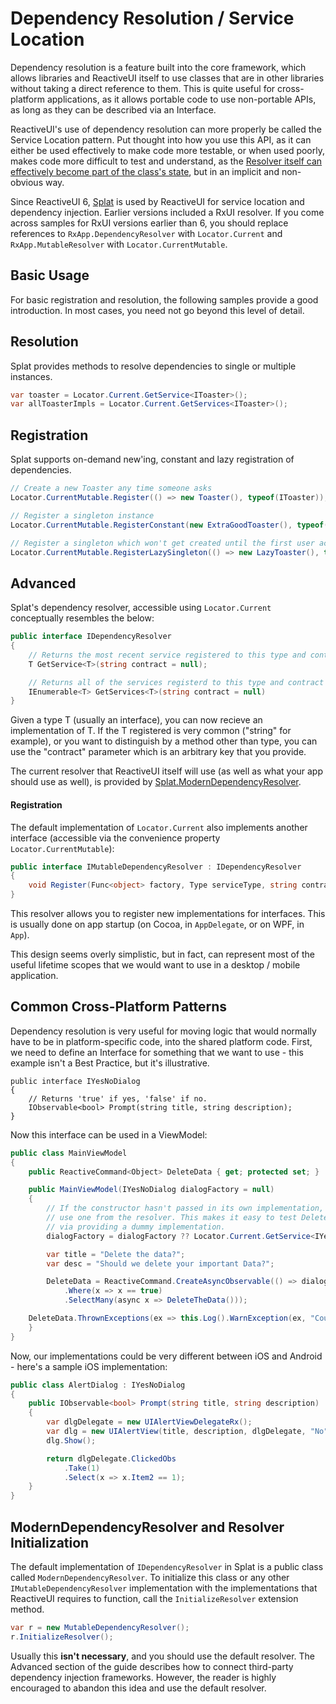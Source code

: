 # Dependency Resolution / Service Location

Dependency resolution is a feature built into the core framework, which allows libraries and ReactiveUI itself to use classes that are in other libraries without taking a direct reference to them. This is quite useful for cross-platform applications, as it allows portable code to use non-portable APIs, as long as they can be described via an Interface.

ReactiveUI's use of dependency resolution can more properly be called the Service Location pattern. Put thought into how you use this API, as it can either be used effectively to make code more testable, or when used poorly, makes code more difficult to test and understand, as the [Resolver itself can effectively become part of the class's state](http://blog.ploeh.dk/2010/02/03/ServiceLocatorisanAnti-Pattern/), but in an implicit and non-obvious way.

Since ReactiveUI 6, [Splat](https://github.com/paulcbetts/splat) is used by ReactiveUI for service location and dependency injection. Earlier versions included a RxUI resolver. If you come across samples for RxUI versions earlier than 6, you should replace references to `RxApp.DependencyResolver` with `Locator.Current` and `RxApp.MutableResolver` with `Locator.CurrentMutable`.

## Basic Usage

For basic registration and resolution, the following samples provide a good introduction.
In most cases, you need not go beyond this level of detail. 

## Resolution

Splat provides methods to resolve dependencies to single or multiple instances. 
 
```csharp
var toaster = Locator.Current.GetService<IToaster>();
var allToasterImpls = Locator.Current.GetServices<IToaster>();
```

## Registration

Splat supports on-demand new'ing, constant and lazy registration of dependencies. 

```cs
// Create a new Toaster any time someone asks
Locator.CurrentMutable.Register(() => new Toaster(), typeof(IToaster));

// Register a singleton instance
Locator.CurrentMutable.RegisterConstant(new ExtraGoodToaster(), typeof(IToaster));

// Register a singleton which won't get created until the first user accesses it
Locator.CurrentMutable.RegisterLazySingleton(() => new LazyToaster(), typeof(IToaster));
```

## Advanced
Splat's dependency resolver, accessible using `Locator.Current` conceptually resembles the below:

```csharp
public interface IDependencyResolver
{
    // Returns the most recent service registered to this type and contract
    T GetService<T>(string contract = null);

    // Returns all of the services registerd to this type and contract
    IEnumerable<T> GetServices<T>(string contract = null)
}
```

Given a type T (usually an interface), you can now recieve an implementation of T. If the T registered is very common ("string" for example), or you want to distinguish by a method other than type, you can use the "contract"
parameter which is an arbitrary key that you provide.

The current resolver that ReactiveUI itself will use (as well as what your app
should use as well), is provided by [Splat.ModernDependencyResolver](https://github.com/paulcbetts/splat/blob/b833718d1b7940d1d02403e86864d03d2af5cea7/Splat/ServiceLocation.cs).

#### Registration

The default implementation of `Locator.Current` also implements
another interface (accessible via the convenience property
`Locator.CurrentMutable`):

```cs
public interface IMutableDependencyResolver : IDependencyResolver
{
    void Register(Func<object> factory, Type serviceType, string contract = null);
}
```

This resolver allows you to register new implementations for interfaces. This
is usually done on app startup (on Cocoa, in `AppDelegate`, or on WPF, in
`App`).

This design seems overly simplistic, but in fact, can represent most of the
useful lifetime scopes that we would want to use in a desktop / mobile
application. 

## Common Cross-Platform Patterns

Dependency resolution is very useful for moving logic that would normally have
to be in platform-specific code, into the shared platform code. First, we need
to define an Interface for something that we want to use - this example isn't
a Best Practice, but it's illustrative.

```
public interface IYesNoDialog
{
    // Returns 'true' if yes, 'false' if no.
    IObservable<bool> Prompt(string title, string description);
}
```

Now this interface can be used in a ViewModel:

```cs
public class MainViewModel
{
    public ReactiveCommand<Object> DeleteData { get; protected set; }

    public MainViewModel(IYesNoDialog dialogFactory = null)
    {
        // If the constructor hasn't passed in its own implementation,
        // use one from the resolver. This makes it easy to test DeleteData
        // via providing a dummy implementation.
        dialogFactory = dialogFactory ?? Locator.Current.GetService<IYesNoDialog>();

        var title = "Delete the data?";
        var desc = "Should we delete your important Data?";

        DeleteData = ReactiveCommand.CreateAsyncObservable(() => dialogFactory.Prompt(title, desc)
            .Where(x => x == true)
            .SelectMany(async x => DeleteTheData()));

	DeleteData.ThrownExceptions(ex => this.Log().WarnException(ex, "Couldn't delete the data"));
    }
}
```

Now, our implementations could be very different between iOS and Android -
here's a sample iOS implementation:

```cs
public class AlertDialog : IYesNoDialog
{
    public IObservable<bool> Prompt(string title, string description)
    {
        var dlgDelegate = new UIAlertViewDelegateRx();
        var dlg = new UIAlertView(title, description, dlgDelegate, "No", "Yes");
        dlg.Show();

        return dlgDelegate.ClickedObs
            .Take(1)
            .Select(x => x.Item2 == 1);
    }
}
```

## ModernDependencyResolver and Resolver Initialization

The default implementation of `IDependencyResolver` in Splat is a public
class called `ModernDependencyResolver`. To initialize this class or any other
`IMutableDependencyResolver` implementation with the implementations that
ReactiveUI requires to function, call the `InitializeResolver` extension
method.

```cs
var r = new MutableDependencyResolver();
r.InitializeResolver();
```

Usually this **isn't necessary**, and you should use the default resolver. The
Advanced section of the guide describes how to connect third-party dependency
injection frameworks. However, the reader is highly encouraged to abandon this
idea and use the default resolver.
